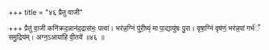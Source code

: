 +++
title = "४६ प्रैतु वाजी"

+++
प्रैतु॑ वा॒जी कनि॑क्रद॒न्नान॑द॒द्रास॑भः॒ पत्वा॑। भर॑न्न॒ग्निं पु॑री॒ष्यं᳕ मा पा॒द्यायु॑षः पु॒रा। वृषा॒ग्निं वृष॑णं॒ भर॑न्न॒पां गर्भ॑ँ समु॒द्रिय॑म्। अग्न॒ऽआया॑हि वी॒तये॑ ॥४६ ॥